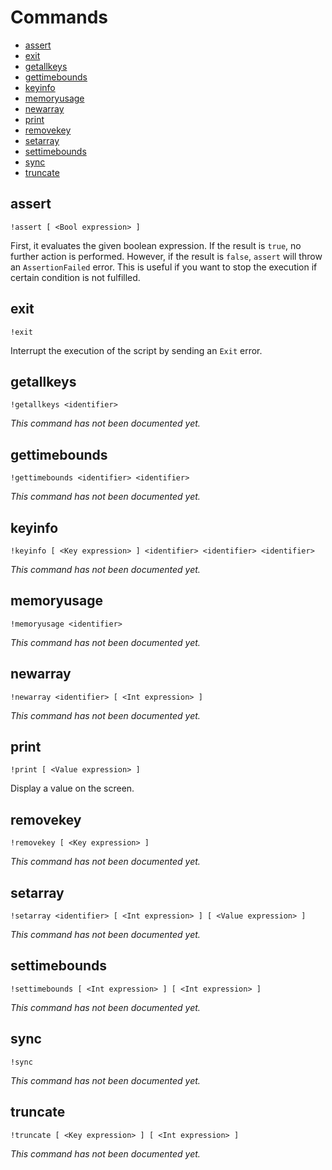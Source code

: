 # Commands

* [assert](#assert)
* [exit](#exit)
* [getallkeys](#getallkeys)
* [gettimebounds](#gettimebounds)
* [keyinfo](#keyinfo)
* [memoryusage](#memoryusage)
* [newarray](#newarray)
* [print](#print)
* [removekey](#removekey)
* [setarray](#setarray)
* [settimebounds](#settimebounds)
* [sync](#sync)
* [truncate](#truncate)


## assert

```
!assert [ <Bool expression> ]
```

First, it evaluates the given boolean expression. If the result
is `true`, no further action is performed. However, if the result
is `false`, `assert` will throw an `AssertionFailed` error. This
is useful if you want to stop the execution if certain condition
is not fulfilled.


## exit

```
!exit
```

Interrupt the execution of the script by sending an `Exit` error.

## getallkeys

```
!getallkeys <identifier>
```

_This command has not been documented yet._

## gettimebounds

```
!gettimebounds <identifier> <identifier>
```

_This command has not been documented yet._

## keyinfo

```
!keyinfo [ <Key expression> ] <identifier> <identifier> <identifier>
```

_This command has not been documented yet._

## memoryusage

```
!memoryusage <identifier>
```

_This command has not been documented yet._

## newarray

```
!newarray <identifier> [ <Int expression> ]
```

_This command has not been documented yet._

## print

```
!print [ <Value expression> ]
```

Display a value on the screen.

## removekey

```
!removekey [ <Key expression> ]
```

_This command has not been documented yet._

## setarray

```
!setarray <identifier> [ <Int expression> ] [ <Value expression> ]
```

_This command has not been documented yet._

## settimebounds

```
!settimebounds [ <Int expression> ] [ <Int expression> ]
```

_This command has not been documented yet._

## sync

```
!sync
```

_This command has not been documented yet._

## truncate

```
!truncate [ <Key expression> ] [ <Int expression> ]
```

_This command has not been documented yet._


